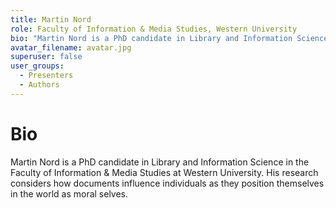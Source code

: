 ```yaml
---
title: Martin Nord
role: Faculty of Information & Media Studies, Western University
bio: "Martin Nord is a PhD candidate in Library and Information Science in the Faculty of Information & Media Studies at Western University. His research considers how documents influence individuals as they position themselves in the world as moral selves."
avatar_filename: avatar.jpg
superuser: false
user_groups:
  - Presenters
  - Authors
---
```


# Bio

Martin Nord is a PhD candidate in Library and Information Science in the Faculty of Information & Media Studies at Western University. His research considers how documents influence individuals as they position themselves in the world as moral selves. 
